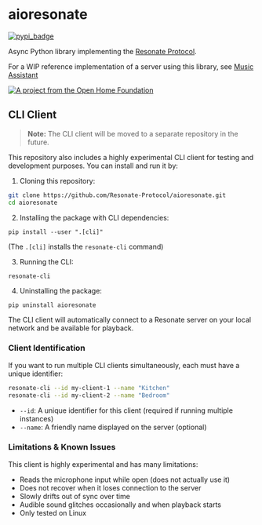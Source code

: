# aioresonate

[![pypi_badge](https://img.shields.io/pypi/v/aioresonate.svg)](https://pypi.python.org/pypi/aioresonate)

Async Python library implementing the [Resonate Protocol](https://github.com/Resonate-Protocol/spec).

For a WIP reference implementation of a server using this library, see [Music Assistant](https://github.com/music-assistant/server/tree/resonate/music_assistant/providers/resonate)

[![A project from the Open Home Foundation](https://www.openhomefoundation.org/badges/ohf-project.png)](https://www.openhomefoundation.org/)

## CLI Client

> **Note:** The CLI client will be moved to a separate repository in the future.

This repository also includes a highly experimental CLI client for testing and development purposes.
You can install and run it by:

1. Cloning this repository:
```bash
git clone https://github.com/Resonate-Protocol/aioresonate.git
cd aioresonate
```

2. Installing the package with CLI dependencies:
```
pip install --user ".[cli]"
```
(The `.[cli]` installs the `resonate-cli` command)

3. Running the CLI:
```
resonate-cli
```

4. Uninstalling the package:
```
pip uninstall aioresonate
```

The CLI client will automatically connect to a Resonate server on your local network and be available for playback.

### Client Identification

If you want to run multiple CLI clients simultaneously, each must have a unique identifier:

```bash
resonate-cli --id my-client-1 --name "Kitchen"
resonate-cli --id my-client-2 --name "Bedroom"
```

- `--id`: A unique identifier for this client (required if running multiple instances)
- `--name`: A friendly name displayed on the server (optional)

### Limitations & Known Issues

This client is highly experimental and has many limitations:

- Reads the microphone input while open (does not actually use it)
- Does not recover when it loses connection to the server
- Slowly drifts out of sync over time
- Audible sound glitches occasionally and when playback starts
- Only tested on Linux
